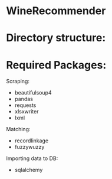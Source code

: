# WineRecommender

# Directory structure:

# Required Packages:

Scraping:
- beautifulsoup4
- pandas
- requests
- xlsxwriter
- lxml

Matching:
- recordlinkage
- fuzzywuzzy

Importing data to DB:
- sqlalchemy

